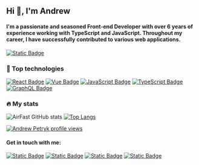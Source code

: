## Hi :wave:, I'm Andrew
#### I'm a passionate and seasoned Front-end Developer with over 6 years of experience working with TypeScript and JavaScript. Throughout my career, I have successfully contributed to various web applications.
<a href="https://drive.google.com/file/d/1kMo41T2nda9qsKwLSSsYq6-Xt_8EjrjK/view?usp=sharing"><img alt="Static Badge" src="https://img.shields.io/badge/Andrew%20Petryk%2C%20Resume%2FCV%20-%20%230A66C2?style=for-the-badge&logo=readdotcv"></a>

### :hammer: Top technologies
<a href="#"><img alt="React Badge" src="https://img.shields.io/badge/React%20-%20%2361DAFB?style=for-the-badge&logo=react&labelColor=%23282c34"></a>
<a href="#"><img alt="Vue Badge" src="https://img.shields.io/badge/Vue%20-%20%234FC08D?style=for-the-badge&logo=vuedotjs&labelColor=%23282c34"></a>
<a href="#"><img alt="JavaScript Badge" src="https://img.shields.io/badge/javascript%20-%20%23F7DF1E?style=for-the-badge&logo=javascript&labelColor=%23282c34"></a>
<a href="#"><img alt="TypeScript Badge" src="https://img.shields.io/badge/typescript%20-%20%233178C6?style=for-the-badge&logo=typescript&labelColor=%23282c34"></a>
<a href="#"><img alt="GraphQL Badge" src="https://img.shields.io/badge/graphql%20-%20%23E10098?style=for-the-badge&logo=graphql&logoColor=%23E10098&labelColor=%23282c34"></a>

### :fire: My stats
![AirFast GitHub stats](https://github-readme-stats.vercel.app/api?username=airfast&show_icons=true)
[![Top Langs](https://github-readme-stats.vercel.app/api/top-langs/?username=airfast&layout=compact&langs_count=8)](https://github.com/anuraghazra/github-readme-stats)

[![Andrew Petryk profile views](https://u8views.com/api/v1/github/profiles/17478605/views/day-week-month-total-count.svg)](https://u8views.com/github/AirFast)

#### Get in touch with me:
<a href="https://www.upwork.com/freelancers/~0193608ef674621b67?s=1110580755057594368"><img alt="Static Badge" src="https://img.shields.io/badge/Upwork%20-%20%236FDA44?style=social&logo=upwork&logoColor=%236FDA44"></a>
<a href="https://www.linkedin.com/in/andrew-petryk-1352b5119"><img alt="Static Badge" src="https://img.shields.io/badge/Linkedin%20-%20%230A66C2?style=social&logo=linkedin"></a>
<a href="https://t.me/andrewpetryk"><img alt="Static Badge" src="https://img.shields.io/badge/Telegram%20-%20%23000?style=social&logo=telegram"></a>
<a href="mailto:airfast.88@gmail.com"><img alt="Static Badge" src="https://img.shields.io/badge/Gmail%20-%20%23000?style=social&logo=gmail"></a>
